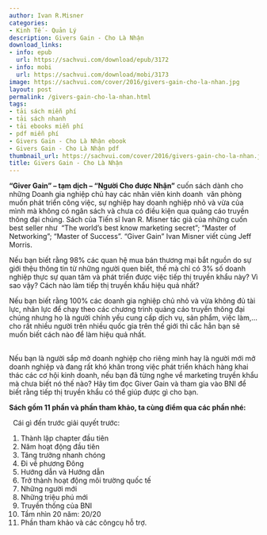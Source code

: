 ```yaml
---
author: Ivan R.Misner
categories:
- Kinh Tế - Quản Lý
description: Givers Gain - Cho Là Nhận
download_links:
- info: epub
  url: https://sachvui.com/download/epub/3172
- info: mobi
  url: https://sachvui.com/download/mobi/3173
image: https://sachvui.com/cover/2016/givers-gain-cho-la-nhan.jpg
layout: post
permalink: /givers-gain-cho-la-nhan.html
tags:
- tải sách miễn phí
- tải sách nhanh
- tải ebooks miễn phí
- pdf miễn phí
- Givers Gain - Cho Là Nhận ebook
- Givers Gain - Cho Là Nhận pdf
thumbnail_url: https://sachvui.com/cover/2016/givers-gain-cho-la-nhan.jpg
title: Givers Gain - Cho Là Nhận
---
```


 <div class="item-desc text-justify"> <p><strong>“Giver Gain” – tạm dịch – “Người Cho được Nhận”</strong> cuốn sách dành cho những Doanh gia nghiệp chủ hay các nhân viên kinh doanh  văn phòng muốn phát triển công việc, sự nghiệp hay doanh nghiệp nhỏ và vừa của mình mà không có ngân sách và chưa có điều kiện qua quảng cáo truyền thông đại chúng. Sách của Tiến sĩ Ivan R. Misner tác giả của những cuốn best seller như  “The world’s best know marketing secret”; “Master of Networking”; “Master of Success”. “Giver Gain” Ivan Misner viết cùng Jeff Morris.</p><p>Nếu bạn biết rằng 98% các quan hệ mua bán thương mại bắt nguồn do sự giới thệu thông tin từ những người quen biết, thế mà chỉ có 3% số doanh nghiệp thực sự quan tâm và phát triển được việc tiếp thị truyền khẩu này? Vì sao vậy? Cách nào làm tiếp thị truyền khẩu hiệu quả nhất?</p><p>Nếu bạn biết rằng 100% các doanh gia nghiệp chủ nhỏ và vừa không đủ tài lực, nhân lực để chạy theo các chương trình quảng cáo truyền thông đại chúng nhưng họ là người chính yếu cung cấp dịch vụ, sản phẩm, việc làm,… cho rất nhiều người trên nhiều quốc gia trên thế giới thì cắc hẳn bạn sẽ muốn biết cách nào để làm hiệu quả nhất.</p><p><br>Nếu bạn là người sắp mở doanh nghiệp cho riêng mình hay là người mới mở doanh nghiệp và đang rất khó khăn trong việc phát triển khách hàng khai thác các cơ hội kinh doanh, nếu bạn đã từng nghe về marketing truyền khẩu mà chưa biết nó thế nào? Hãy tìm đọc Giver Gain và tham gia vào BNI để biết rằng tiếp thị truyền khẩu có thể giúp được gì cho bạn.</p><p><strong>Sách gồm 11 phần và phần tham khảo, ta cùng điểm qua các phần nhé:</strong></p><p>  Cái gì đến trước giải quyết trước:</p><ol><li>Thành lập chapter đầu tiên</li><li>Năm hoạt động đầu tiên</li><li>Tăng trưởng nhanh chóng</li><li>Đi về phương Đông</li><li>Hướng dẫn và Hướng dẫn</li><li>Trở thành hoạt động môi trường quốc tế</li><li>Những người mới</li><li>Những triệu phú mới</li><li>Truyền thống của BNI</li><li>Tầm nhìn 20 năm: 20/20</li><li>Phần tham khảo và các côngcụ hỗ trợ.</li></ol> </div>